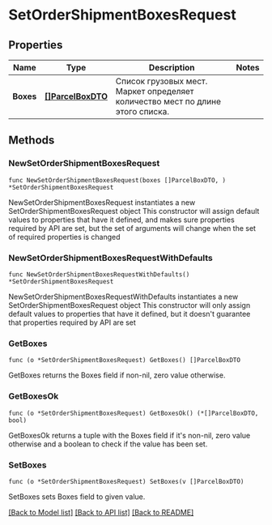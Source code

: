 # SetOrderShipmentBoxesRequest

## Properties

Name | Type | Description | Notes
------------ | ------------- | ------------- | -------------
**Boxes** | [**[]ParcelBoxDTO**](ParcelBoxDTO.md) | Список грузовых мест. Маркет определяет количество мест по длине этого списка. | 

## Methods

### NewSetOrderShipmentBoxesRequest

`func NewSetOrderShipmentBoxesRequest(boxes []ParcelBoxDTO, ) *SetOrderShipmentBoxesRequest`

NewSetOrderShipmentBoxesRequest instantiates a new SetOrderShipmentBoxesRequest object
This constructor will assign default values to properties that have it defined,
and makes sure properties required by API are set, but the set of arguments
will change when the set of required properties is changed

### NewSetOrderShipmentBoxesRequestWithDefaults

`func NewSetOrderShipmentBoxesRequestWithDefaults() *SetOrderShipmentBoxesRequest`

NewSetOrderShipmentBoxesRequestWithDefaults instantiates a new SetOrderShipmentBoxesRequest object
This constructor will only assign default values to properties that have it defined,
but it doesn't guarantee that properties required by API are set

### GetBoxes

`func (o *SetOrderShipmentBoxesRequest) GetBoxes() []ParcelBoxDTO`

GetBoxes returns the Boxes field if non-nil, zero value otherwise.

### GetBoxesOk

`func (o *SetOrderShipmentBoxesRequest) GetBoxesOk() (*[]ParcelBoxDTO, bool)`

GetBoxesOk returns a tuple with the Boxes field if it's non-nil, zero value otherwise
and a boolean to check if the value has been set.

### SetBoxes

`func (o *SetOrderShipmentBoxesRequest) SetBoxes(v []ParcelBoxDTO)`

SetBoxes sets Boxes field to given value.



[[Back to Model list]](../README.md#documentation-for-models) [[Back to API list]](../README.md#documentation-for-api-endpoints) [[Back to README]](../README.md)


